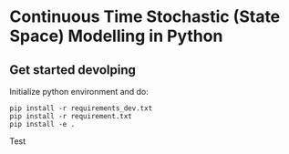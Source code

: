# Continuous Time Stochastic (State Space) Modelling in Python




## Get started devolping

Initialize python environment and do:
````
pip install -r requirements_dev.txt
pip install -r requirement.txt
pip install -e .
`````

Test